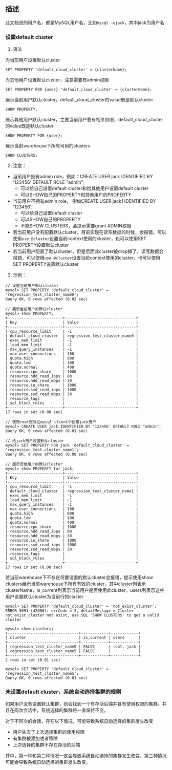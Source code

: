 ## 描述

此文档说的用户名，都是MySQL用户名，比如`mysql -ujack`，其中jack为用户名

### 设置default cluster

1. 语法

为当前用户设置默认cluster

```
SET PROPERTY 'default_cloud_cluster' = {clusterName};
```

为其他用户设置默认cluster，注意需要有admin权限

```
SET PROPERTY FOR {user} 'default_cloud_cluster' = {clusterName};
```

展示当前用户默认cluster，default_cloud_cluster的value既是默认cluster

```
SHOW PROPERTY;
```

展示其他用户默认cluster，主要当前用户要有相关权限，default_cloud_cluster的value既是默认cluster

```
SHOW PROPERTY FOR {user};
```

展示当前warehouse下所有可用的clusters

```
SHOW CLUSTERS;
```

2. 注意：
- 当前用户拥有admin role，例如：CREATE USER jack IDENTIFIED BY '123456' DEFAULT ROLE "admin";
   - 可以给自己设置default cluster和给其他用户设置default cluster
   - 可以SHOW自己的PROPERTY和其他用户的PROPERTY
- 当前用户不拥有admin role， 例如CREATE USER jack1 IDENTIFIED BY '123456';
   - 可以给自己设置default cluster
   - 可以SHOW自己的PROPERTY
   - 不能SHOW CLUSTERS，会提示需要grant ADMIN权限
- 若当前用户没有配置默认cluster，目前实现在读写数据的时候，会报错。可以使用`use @cluster`设置当前context使用的cluster，也可以使用SET PROPERTY设置默认cluster
- 若当前用户配置了默认cluster，但是后面此cluster被drop掉了，读写数据会报错，可以使用`use @cluster`设置当前context使用的cluster，也可以使用SET PROPERTY设置默认cluster

3. 示例：

```
// 设置当前用户默认cluster
mysql> SET PROPERTY 'default_cloud_cluster' = 'regression_test_cluster_name0';
Query OK, 0 rows affected (0.02 sec)

// 展示当前用户的默认cluster
mysql> show PROPERTY;
+------------------------+-------------------------------+
| Key                    | Value                         |
+------------------------+-------------------------------+
| cpu_resource_limit     | -1                            |
| default_cloud_cluster  | regression_test_cluster_name0 |
| exec_mem_limit         | -1                            |
| load_mem_limit         | -1                            |
| max_query_instances    | -1                            |
| max_user_connections   | 100                           |
| quota.high             | 800                           |
| quota.low              | 100                           |
| quota.normal           | 400                           |
| resource.cpu_share     | 1000                          |
| resource.hdd_read_iops | 80                            |
| resource.hdd_read_mbps | 30                            |
| resource.io_share      | 1000                          |
| resource.ssd_read_iops | 1000                          |
| resource.ssd_read_mbps | 30                            |
| resource_tags          |                               |
| sql_block_rules        |                               |
+------------------------+-------------------------------+
17 rows in set (0.00 sec)

// 使用root账号在mysql client中创建jack用户
mysql> CREATE USER jack IDENTIFIED BY '123456' DEFAULT ROLE "admin";
Query OK, 0 rows affected (0.01 sec)

// 给jack用户设置默认cluster
mysql> SET PROPERTY FOR jack 'default_cloud_cluster' = 'regression_test_cluster_name1';
Query OK, 0 rows affected (0.00 sec)

// 展示其他用户的默认cluster
mysql> show PROPERTY for jack;
+------------------------+-------------------------------+
| Key                    | Value                         |
+------------------------+-------------------------------+
| cpu_resource_limit     | -1                            |
| default_cloud_cluster  | regression_test_cluster_name1 |
| exec_mem_limit         | -1                            |
| load_mem_limit         | -1                            |
| max_query_instances    | -1                            |
| max_user_connections   | 100                           |
| quota.high             | 800                           |
| quota.low              | 100                           |
| quota.normal           | 400                           |
| resource.cpu_share     | 1000                          |
| resource.hdd_read_iops | 80                            |
| resource.hdd_read_mbps | 30                            |
| resource.io_share      | 1000                          |
| resource.ssd_read_iops | 1000                          |
| resource.ssd_read_mbps | 30                            |
| resource_tags          |                               |
| sql_block_rules        |                               |
+------------------------+-------------------------------+
17 rows in set (0.00 sec)
```

若当前warehouse下不存在将要设置的默认cluster会报错，提示使用show clusters展示当前warehouse下所有有效的cluster，其中cluster列表示clusterName，is_current列表示当前用户是否使用此cluster，users列表示这些用户设置默认cluster为当前行的cluster

```
mysql> SET PROPERTY 'default_cloud_cluster' = 'not_exist_cluster';
ERROR 5091 (42000): errCode = 2, detailMessage = Cluster not_exist_cluster not exist, use SQL 'SHOW CLUSTERS' to get a valid cluster

mysql> show clusters;
+-------------------------------+------------+------------+
| cluster                       | is_current | users      |
+-------------------------------+------------+------------+
| regression_test_cluster_name0 | FALSE      | root, jack |
| regression_test_cluster_name5 | FALSE      |            |
+-------------------------------+------------+------------+
2 rows in set (0.01 sec)

mysql> SET PROPERTY 'default_cloud_cluster' = 'regression_test_cluster_name5';
Query OK, 0 rows affected (0.01 sec)
```


### 未设置default cluster，系统自动选择集群的规则

如果用户没有设置默认集群，则会找到一个有存活后端并且有使用权限的集群。并且在同次会话中，系统选择的集群将一直保持不变。

对于不同次的会话，存在以下情况，可能导致系统自动选择的集群发生改变
* 用户失去了上次选择集群的使用权限
* 有集群被添加或者移除
* 上次选择的集群不存在存活的后端

其中，第一种和第二种情况一定会导致系统自动选择的集群发生改变，第三种情况可能会导致系统自动选择的集群发生改变。